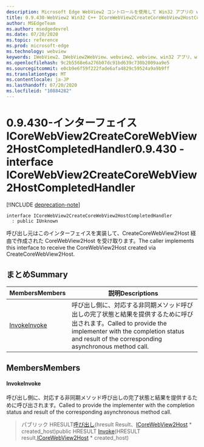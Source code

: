 ```yaml
---
description: Microsoft Edge WebView2 コントロールを使用して Win32 アプリの web コンテンツをホストする
title: 0.9.430-WebView2 Win32 C++ ICoreWebView2CreateCoreWebView2HostCompletedHandler
author: MSEdgeTeam
ms.author: msedgedevrel
ms.date: 07/20/2020
ms.topic: reference
ms.prod: microsoft-edge
ms.technology: webview
keywords: IWebView2、IWebView2WebView、webview2、webview、win32 アプリ、win32、edge、ICoreWebView2、ICoreWebView2Host、browser control、edge html
ms.openlocfilehash: 9c2b5568e6a276b07dc91bd639c730b2009aa9e5
ms.sourcegitcommit: e0cb9e6f59f222fade6afa4829c59524a9a9b9ff
ms.translationtype: MT
ms.contentlocale: ja-JP
ms.lasthandoff: 07/20/2020
ms.locfileid: "10884282"
---
```

# <span data-ttu-id="6a6e8-104">0.9.430-インターフェイス ICoreWebView2CreateCoreWebView2HostCompletedHandler</span><span class="sxs-lookup"><span data-stu-id="6a6e8-104">0.9.430 - interface ICoreWebView2CreateCoreWebView2HostCompletedHandler</span></span> 

[!INCLUDE [deprecation-note](../../includes/deprecation-note.md)]

```
interface ICoreWebView2CreateCoreWebView2HostCompletedHandler
  : public IUnknown
```

<span data-ttu-id="6a6e8-105">呼び出し元はこのインターフェイスを実装して、CreateCoreWebView2Host 経由で作成された CoreWebView2Host を受け取ります。</span><span class="sxs-lookup"><span data-stu-id="6a6e8-105">The caller implements this interface to receive the CoreWebView2Host created via CreateCoreWebView2Host.</span></span>

## <span data-ttu-id="6a6e8-106">まとめ</span><span class="sxs-lookup"><span data-stu-id="6a6e8-106">Summary</span></span>

 <span data-ttu-id="6a6e8-107">Members</span><span class="sxs-lookup"><span data-stu-id="6a6e8-107">Members</span></span>                        | <span data-ttu-id="6a6e8-108">説明</span><span class="sxs-lookup"><span data-stu-id="6a6e8-108">Descriptions</span></span>
--------------------------------|---------------------------------------------
[<span data-ttu-id="6a6e8-109">Invoke</span><span class="sxs-lookup"><span data-stu-id="6a6e8-109">Invoke</span></span>](#invoke) | <span data-ttu-id="6a6e8-110">呼び出し側に、対応する非同期メソッド呼び出しの完了状態と結果を提供するために呼び出されます。</span><span class="sxs-lookup"><span data-stu-id="6a6e8-110">Called to provide the implementer with the completion status and result of the corresponding asynchronous method call.</span></span>

## <span data-ttu-id="6a6e8-111">Members</span><span class="sxs-lookup"><span data-stu-id="6a6e8-111">Members</span></span>

#### <span data-ttu-id="6a6e8-112">Invoke</span><span class="sxs-lookup"><span data-stu-id="6a6e8-112">Invoke</span></span> 

<span data-ttu-id="6a6e8-113">呼び出し側に、対応する非同期メソッド呼び出しの完了状態と結果を提供するために呼び出されます。</span><span class="sxs-lookup"><span data-stu-id="6a6e8-113">Called to provide the implementer with the completion status and result of the corresponding asynchronous method call.</span></span>

> <span data-ttu-id="6a6e8-114">パブリック HRESULT[呼び出し](#invoke)(hresult Result、[ICoreWebView2Host](ICoreWebView2Host.md) \* created_host)</span><span class="sxs-lookup"><span data-stu-id="6a6e8-114">public HRESULT [Invoke](#invoke)(HRESULT result,[ICoreWebView2Host](ICoreWebView2Host.md) \* created_host)</span></span>

